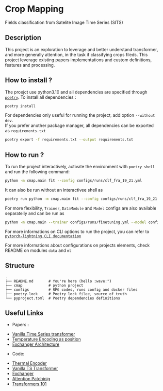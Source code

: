 # Crop Mapping

Fields classification from Satelite Image Time Series (SITS)

## Description

This project is an exploration to leverage and better understand transformer,
and more generally attention, in the task if classifying crops fileds. This
project leverage existing papers implementations and custom definitions,
features and processing.

## How to install ?

The proejct use python3.10 and all dependencies are specified through
[`poetry`](https://python-poetry.org/). To install all dependencies :

```bash
poetry install
```

For dependencies only useful for running the project, add option
`--without dev`.\
If you prefer another package manager, all dependencies can be exported as
`requirements.txt`

```bash
poetry export -f requirements.txt --output requirements.txt
```

## How to run ?

To run the project interactively, activate the environment with `poetry shell`
and run the following command:

```bash
python -m cmap.main fit --config configs/runs/clf_fra_19_21.yml
```

It can also be run without an interactivee shell as

```bash
poetry run python -m cmap.main fit --config configs/runs/clf_fra_19_21.yml
```

For more flexibility, `Trainer`, `DataModule` and `Model` configs are also
available separatelly and can be run as

```bash
python -m cmap.main --trainer configs/runs/finetuning.yml --model configs/runs/classifier.yml --data configs/runs/fra_19_21.yml
```

For more informations on CLI options to run the project, you can refer to
[`pytorch-lightning CLI documentation`](https://lightning.ai/docs/pytorch/stable/cli/lightning_cli_advanced_2.html)

For more informations about configurations on projects elements, check README on
modules `data` and `ml`

## Structure

```
.
├── README.md       # You're here (hello :wave:")
├── cmap            # python project
├── configs         # RPG codes, runs config and docker files
├── poetry.lock     # Poetry lock filee, source of truth
└── pyproject.toml  # Poetry dependencies definitions
```

## Useful Links

- Papers :

* [Vanilla Time Series transformer](https://openaccess.thecvf.com/content_CVPR_2020/papers/Garnot_Satellite_Image_Time_Series_Classification_With_Pixel-Set_Encoders_and_Temporal_CVPR_2020_paper.pdf)
* [Temperature Encoding as position](https://ar5iv.labs.arxiv.org/html/2203.09175)
* [Exchanger Architecture](https://ar5iv.labs.arxiv.org/html/2305.02086v2)

- Code:

* [Thermal Encoder](https://github.com/jnyborg/tpe/tree/main)
* [Vanilla TS Transformer](https://github.com/VSainteuf/pytorch-psetae/tree/master)
* [Exchanger](https://github.com/TotalVariation/Exchanger4SITS/tree/main/lib)
* [Attention Patchinig](https://gist.github.com/airalcorn2/50ec06517ce96ecc143503e21fa6cb91)
* [Transformers 101](https://uvadlc-notebooks.readthedocs.io/en/latest/tutorial_notebooks/tutorial6/Transformers_and_MHAttention.html)
